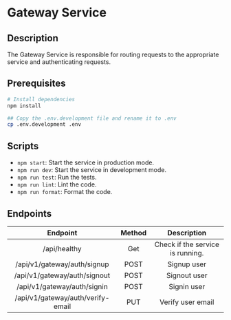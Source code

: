 # Gateway Service

## Description

The Gateway Service is responsible for routing requests to the appropriate service and authenticating requests.

## Prerequisites

```bash
# Install dependencies
npm install

## Copy the .env.development file and rename it to .env
cp .env.development .env
```

## Scripts

- `npm start`: Start the service in production mode.
- `npm run dev`: Start the service in development mode.
- `npm run test`: Run the tests.
- `npm run lint`: Lint the code.
- `npm run format`: Format the code.

## Endpoints

|             Endpoint              | Method |           Description            |
|:---------------------------------:|:------:|:--------------------------------:|
|           /api/healthy            |  Get   | Check if the service is running. |
|    /api/v1/gateway/auth/signup    |  POST  |           Signup user            |
|   /api/v1/gateway/auth/signout    |  POST  |           Signout user           |
|    /api/v1/gateway/auth/signin    |  POST  |           Signin user            |
| /api/v1/gateway/auth/verify-email |  PUT   |        Verify user email         |